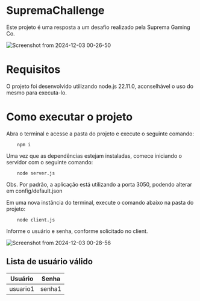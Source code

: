 # SupremaChallenge

Este projeto é uma resposta a um desafio realizado pela Suprema Gaming Co.

![Screenshot from 2024-12-03 00-26-50](https://github.com/user-attachments/assets/591c2c94-477b-4dcd-9040-8a2baad6a252)

# Requisitos

O projeto foi desenvolvido utilizando node.js 22.11.0, aconselhável o uso do mesmo para executa-lo.

# Como executar o projeto

Abra o terminal e acesse a pasta do projeto e execute o seguinte comando:

```
    npm i
```

Uma vez que as dependências estejam instaladas, comece iniciando o servidor com o seguinte comando:

```
    node server.js
```

Obs. Por padrão, a aplicação está utilizando a porta 3050, podendo alterar em config/default.json

Em uma nova instância do terminal, execute o comando abaixo na pasta do projeto:

```
    node client.js
```

Informe o usuário e senha, conforme solicitado no client.

![Screenshot from 2024-12-03 00-28-56](https://github.com/user-attachments/assets/b963c201-d8bb-4a08-b4a1-ca670fc34e66)



## Lista de usuário válido
| Usuário | Senha |
|-|-|
| usuario1 | senha1 |
